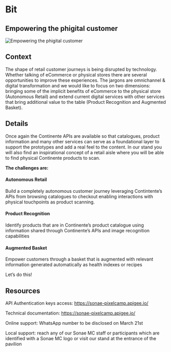 
# Bit

## Empowering the phigital customer

![Empowering the phigital customer](https://raw.githubusercontent.com/PixelsCamp/hackathon/master/v3.0/assets/bit_empowering-the-phigital-customer.jpg "Empowering the phigital customer")

## Context

The shape of retail customer journeys is being disrupted by technology. Whether talking of eCommerce or physical stores there are several opportunities to improve these experiences. The jargons are omnichannel & digital transformation and we would like to focus on two dimensions: bringing some of the implicit benefits of eCommerce to the physical store (Autonomous Retail) and extend current digital services with other services that bring additional value to the table (Product Recognition and Augmented Basket).

## Details

Once again the Continente APIs are available so that catalogues, product information and many other services can serve as a foundational layer to support the prototypes and add a real feel to the content. In our stand you will also find an inspirational concept of a retail aisle where you will be able to find physical Continente products to scan.
 
**The challenges are:**

#### Autonomous Retail

Build a completely autonomous customer journey leveraging Contintente’s APIs from browsing catalogues to checkout enabling interactions with physical touchpoints as product scanning.
 
#### Product Recognition

Identify products that are in Continente’s product catalogue using information shared through Continente’s APIs and image recognition capabilities
 
#### Augmented Basket

Empower customers through a basket that is augmented with relevant information generated automatically as health indexes or recipes
 
Let’s do this!

## Resources

API Authentication keys access: https://sonae-pixelcamp.apigee.io/

Technical documentation: https://sonae-pixelcamp.apigee.io/

Online support: WhatsApp number to be disclosed on March 21st

Local support: reach any of our Sonae MC staff or participants which are identified with a Sonae MC logo or visit our stand at the entrance of the pavilion
